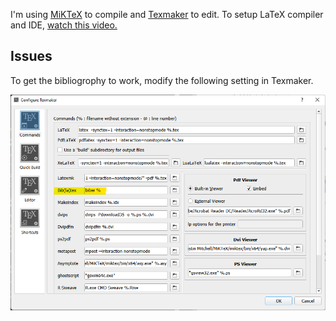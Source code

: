 I'm using [MiKTeX](https://miktex.org/about) to compile and [Texmaker](https://www.xm1math.net/texmaker/index.html) to edit. 
To setup LaTeX compiler and IDE, [watch this video.](https://www.youtube.com/watch?v=9gQ1BGZqQb4)


## Issues

To get the bibliogrophy to work, modify the following setting in Texmaker.

<p align="left">
  <img src="images/screenshot_biber_setting.png" width="750" title="FFT example">
</p>
